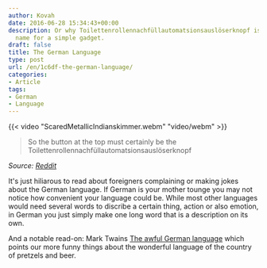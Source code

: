```yaml
---
author: Kovah
date: 2016-06-28 15:34:43+00:00
description: Or why Toilettenrollennachfüllautomatsionsauslöserknopf is such a convenient
  name for a simple gadget.
draft: false
title: The German Language
type: post
url: /en/1c6df-the-german-language/
categories:
- Article
tags:
- German
- Language
---
```


{{< video "ScaredMetallicIndianskimmer.webm" "video/webm" >}}

> So the button at the top must certainly be the Toilettenrollennachfüllautomatsionsauslöserknopf

_Source: [Reddit](http://www.reddit.com/r/gifs/comments/4q89ej/-/d4rgmeu)_

It's just hiliarous to read about foreigners complaining or making jokes about the German language. If German is your mother tounge you may not notice how convenient your language could be. While most other languages would need several words to discribe a certain thing, action or also emotion, in German you just simply make one long word that is a description on its own.

And a notable read-on: Mark Twains [The awful German language](http://www.kombu.de/twain-2.htm) which points our more funny things about the wonderful language of the country of pretzels and beer.

